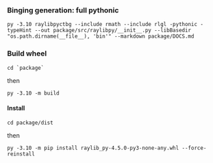 
### Binging generation: full pythonic

```
py -3.10 raylibpyctbg --include rmath --include rlgl -pythonic -typeHint --out package/src/raylibpy/__init__.py --libBasedir "os.path.dirname(__file__), 'bin'" --markdown package/DOCS.md
```

### Build wheel

```
cd `package`
```
then

```
py -3.10 -m build
```

#### Install

```
cd package/dist
```
then

```
py -3.10 -m pip install raylib_py-4.5.0-py3-none-any.whl --force-reinstall
```